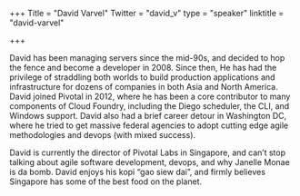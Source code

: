 +++
Title = "David Varvel"
Twitter = "david_v"
type = "speaker"
linktitle = "david-varvel"

+++

David has been managing servers since the mid-90s, and decided to hop the fence and become a developer in 2008. Since then, He has had the privilege of straddling both worlds to build production applications and infrastructure for dozens of companies in both Asia and North America. David joined Pivotal in 2012, where he has been a core contributor to many components of Cloud Foundry, including the Diego scheduler, the CLI, and Windows support. David also had a brief career detour in Washington DC, where he tried to get massive federal agencies to adopt cutting edge agile methodologies and devops (with mixed success).

David is currently the director of Pivotal Labs in Singapore, and can’t stop talking about agile software development, devops, and why Janelle Monae is da bomb. David enjoys his kopi “gao siew dai”, and firmly believes Singapore has some of the best food on the planet.
